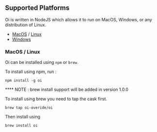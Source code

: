 ## Supported Platforms ##

Oi is written in NodeJS which allows it to run on MacOS, Windows, or any distribution of Linux.

- [MacOS](MacOs) / [Linux](#Linux)
- [Windows](#Windows)

### MacOS / Linux

Oi can be installed using `npm`  or  `brew`. 

To install using npm, run : 

```
npm install -g oi
```

**** NOTE : brew install support will be added in version 1.0.0

To install using brew you need to tap the cask first. 

```
brew tap oi-overide/oi
```

Then install using 

```
brew install oi
```
